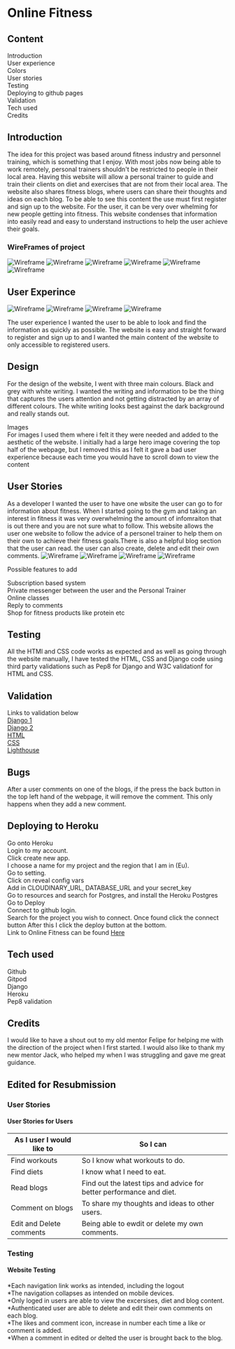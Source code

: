 # Online Fitness

## Content
Introduction\
User experience\
Colors\
User stories\
Testing\
Deploying to github pages\
Validation\
Tech used\
Credits

## Introduction
The idea for this project was based around fitness industry and personnel training, which is something that I enjoy. With most jobs now being able to work remotely, personal trainers shouldn't be restricted to people in their local area. Having this website will allow a personal trainer to guide and train their clients on diet and exercises that are not from their local area. The website also shares fitness blogs, where users can share their thoughts and ideas on each blog. To be able to see this content the use must first register and sign up to the website. For the user, it can be very over whelming for new people getting into fitness. This website condenses that information into easily read and easy to understand instructions to help the user achieve their goals.
### WireFrames of project
 ![Wireframe](https://github.com/Damhan91/Online-Fitness/blob/main/static/images/Home%20Page.JPG)
 ![Wireframe](https://github.com/Damhan91/Online-Fitness/blob/main/static/images/Login.JPG)
 ![Wireframe](https://github.com/Damhan91/Online-Fitness/blob/main/static/images/Register.JPG)
 ![Wireframe](https://github.com/Damhan91/Online-Fitness/blob/main/static/images/Loged%20In.JPG)
 ![Wireframe](https://github.com/Damhan91/Online-Fitness/blob/main/static/images/Wireframe%201.JPG)
 ![Wireframe](https://github.com/Damhan91/Online-Fitness/blob/main/static/images/Wireframe.JPG)
 
## User Experince
![Wireframe](https://github.com/Damhan91/Online-Fitness/blob/main/static/images/Website%20home.JPG)
![Wireframe](https://github.com/Damhan91/Online-Fitness/blob/main/static/images/website%20register.JPG)
![Wireframe](https://github.com/Damhan91/Online-Fitness/blob/main/static/images/Website%20sign%20in.JPG)
![Wireframe](https://github.com/Damhan91/Online-Fitness/blob/main/static/images/Website%20Logged%20In.JPG)

The user experience I wanted the user to be able to look and find the information as quickly as possible. The website is easy and straight forward to register and sign up to and I wanted the main content of the website to only accessible to registered users.

## Design
For the design of the website, I went with three main colours. Black and grey with white writing. I wanted the writing and information to be the thing that captures the users attention and not getting distracted by an array of different colours. The white writing looks best against the dark background and really stands out.

Images\
For images I used them where i felt it they were needed and added to the aesthetic of the website. I initially had a large hero image covering the top half of the webpage, but I removed this as I felt it gave a bad user experience because each time you would have to scroll down to view the content

## User Stories

As a developer I wanted the user to have one wbsite the user can go to for information about fitness. When I started going to the gym and taking an interest in fitness it was very overwhelming the amount of infomraiton that is out there and you are not sure what to follow. This website allows the user one website to follow the advice of a personel trainer to help them on their own to achieve their fitness goals.There is also a helpful blog section that the user can read. the user can also create, delete and edit their own comments.
![Wireframe](https://github.com/Damhan91/Online-Fitness/blob/main/static/images/Exercises.JPG)
![Wireframe](https://github.com/Damhan91/Online-Fitness/blob/main/static/images/Nutrition.JPG)
![Wireframe](https://github.com/Damhan91/Online-Fitness/blob/main/static/images/Blogs.JPG)
![Wireframe](https://github.com/Damhan91/Online-Fitness/blob/main/static/images/comments.JPG)

Possible features to add

Subscription based system\
Private messenger between the user and the Personal Trainer\
Online classes\
Reply to comments\
Shop for fitness products like protein etc

## Testing
All the HTMl and CSS code works as expected  and as well as going through the website manually, I have tested the HTML, CSS and Django code using third party validations such as Pep8 for Django and W3C validationf for HTML and CSS.

## Validation 
Links to validation below\
[Django 1](https://github.com/Damhan91/Online-Fitness/blob/main/static/images/Django%20code.JPG)\
[Django 2](https://github.com/Damhan91/Online-Fitness/blob/main/static/images/Django%20code2.JPG)\
[HTML](https://github.com/Damhan91/Online-Fitness/blob/main/static/images/html.JPG)\
[CSS](https://github.com/Damhan91/Online-Fitness/blob/main/static/images/css.JPG)\
[Lighthouse](https://github.com/Damhan91/Online-Fitness/blob/main/static/images/lighthouse.JPG)
## Bugs
After a user comments on one of the blogs, if the press the back button in the top left hand of the webpage, it will remove the comment. This only happens when they add a new comment.
## Deploying to Heroku
Go onto Heroku\
Login to my account.\
Click create new app.\
I choose a name for my project and the region that I am in (Eu).\
Go to setting.\
Click on reveal config vars\
Add in CLOUDINARY_URL, DATABASE_URL and your secret_key\
Go to resources and search for Postgres, and install the Heroku Postgres\
Go to Deploy\
Connect to github login.\
Search for the project you wish to connect. Once found click the connect button
After this I click the deploy button at the bottom.\
Link to Online Fitness can be found [Here](https://onlinefitnessdjango.herokuapp.com/)
## Tech used
Github\
Gitpod\
Django\
Heroku\
Pep8 validation
## Credits
I would like to have a shout out to my old mentor Felipe for helping me with the direction of the project when I first started. I would also like to thank my new mentor Jack, who helped my when I was struggling and gave me great guidance.
## Edited for Resubmission
### User Stories

#### User Stories for Users

As I user I would like to  | So I can
------------- | -------------
Find workouts | So I know what workouts to do.
Find diets    | I know what I need to eat.
Read blogs  | Find out the latest tips and advice for better performance and diet.
Comment on blogs  | To share my thoughts and ideas to other users.
Edit and Delete comments | Being able to ewdit or delete my own comments.



### Testing
#### Website Testing
*Each navigation link works as intended, including the logout\
*The navigation collapses as intended on mobile devices.\
*Only loged in users are able to view the excersises, diet and blog content.\
*Authenticated user are able to delete and edit their own comments on each blog.\
*The likes and comment icon, increase in number each time a like or comment is added.\
*When a comment in edited or delted the user is brought back to the blog.
